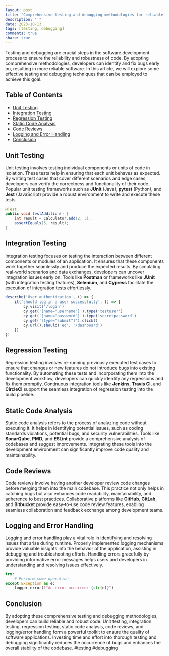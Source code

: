 ```yaml
---
layout: post
title: "Comprehensive testing and debugging methodologies for reliable and robust code"
description: " "
date: 2023-10-13
tags: [testing, debugging]
comments: true
share: true
---
```


Testing and debugging are crucial steps in the software development process to ensure the reliability and robustness of code. By adopting comprehensive methodologies, developers can identify and fix bugs early on, resulting in more reliable software. In this article, we will explore some effective testing and debugging techniques that can be employed to achieve this goal.

## Table of Contents

- [Unit Testing](#unit-testing)
- [Integration Testing](#integration-testing)
- [Regression Testing](#regression-testing)
- [Static Code Analysis](#static-code-analysis)
- [Code Reviews](#code-reviews)
- [Logging and Error Handling](#logging-and-error-handling)
- [Conclusion](#conclusion)

## Unit Testing

Unit testing involves testing individual components or units of code in isolation. These tests help in ensuring that each unit behaves as expected. By writing test cases that cover different scenarios and edge cases, developers can verify the correctness and functionality of their code. Popular unit testing frameworks such as **JUnit** (Java), **pytest** (Python), and **Jest** (JavaScript) provide a robust environment to write and execute these tests.

```java
@Test
public void testAddition() {
    int result = Calculator.add(2, 3);
    assertEquals(5, result);
}
```

## Integration Testing

Integration testing focuses on testing the interaction between different components or modules of an application. It ensures that these components work together seamlessly and produce the expected results. By simulating real-world scenarios and data exchanges, developers can uncover integration issues early on. Tools like **Postman** or frameworks like **JUnit** (with integration testing features), **Selenium**, and **Cypress** facilitate the execution of integration tests effortlessly.

```javascript
describe('User authentication', () => {
    it('should log in a user successfully', () => {
        cy.visit('/login')
        cy.get('[name="username"]').type('testuser')
        cy.get('[name="password"]').type('secretpassword')
        cy.get('[type="submit"]').click()
        cy.url().should('eq', '/dashboard')
    })
})
```

## Regression Testing

Regression testing involves re-running previously executed test cases to ensure that changes or new features do not introduce bugs into existing functionality. By automating these tests and incorporating them into the development workflow, developers can quickly identify any regressions and fix them promptly. Continuous integration tools like **Jenkins**, **Travis CI**, and **CircleCI** support the seamless integration of regression testing into the build pipeline.

## Static Code Analysis

Static code analysis refers to the process of analyzing code without executing it. It helps in identifying potential issues, such as coding standards violations, potential bugs, and security vulnerabilities. Tools like **SonarQube**, **PMD**, and **ESLint** provide a comprehensive analysis of codebases and suggest improvements. Integrating these tools into the development environment can significantly improve code quality and maintainability.

## Code Reviews

Code reviews involve having another developer review code changes before merging them into the main codebase. This practice not only helps in catching bugs but also enhances code readability, maintainability, and adherence to best practices. Collaborative platforms like **GitHub**, **GitLab**, and **Bitbucket** provide easy-to-use code review features, enabling seamless collaboration and feedback exchange among development teams.

## Logging and Error Handling

Logging and error handling play a vital role in identifying and resolving issues that arise during runtime. Properly implemented logging mechanisms provide valuable insights into the behavior of the application, assisting in debugging and troubleshooting efforts. Handling errors gracefully by providing informative error messages helps users and developers in understanding and resolving issues effectively.

```python
try:
    # Perform some operation
except Exception as e:
    logger.error(f"An error occurred: {str(e)}")
```

## Conclusion

By adopting these comprehensive testing and debugging methodologies, developers can build reliable and robust code. Unit testing, integration testing, regression testing, static code analysis, code reviews, and logging/error handling form a powerful toolkit to ensure the quality of software applications. Investing time and effort into thorough testing and debugging significantly reduces the occurrence of bugs and enhances the overall stability of the codebase. #testing #debugging